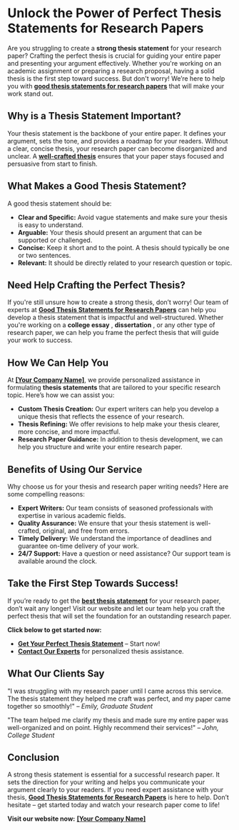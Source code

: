 # Unlock the Power of Perfect Thesis Statements for Research Papers

Are you struggling to create a **strong thesis statement** for your research paper? Crafting the perfect thesis is crucial for guiding your entire paper and presenting your argument effectively. Whether you're working on an academic assignment or preparing a research proposal, having a solid thesis is the first step toward success. But don't worry! We’re here to help you with [**good thesis statements for research papers**](https://tinyurl.com/topessay?keyword=good+thesis+statements+for+research+papers) that will make your work stand out.

## Why is a Thesis Statement Important?

Your thesis statement is the backbone of your entire paper. It defines your argument, sets the tone, and provides a roadmap for your readers. Without a clear, concise thesis, your research paper can become disorganized and unclear. A [**well-crafted thesis**](https://tinyurl.com/topessay?keyword=good+thesis+statements+for+research+papers) ensures that your paper stays focused and persuasive from start to finish.

## What Makes a Good Thesis Statement?

A good thesis statement should be:

- **Clear and Specific:** Avoid vague statements and make sure your thesis is easy to understand.
- **Arguable:** Your thesis should present an argument that can be supported or challenged.
- **Concise:** Keep it short and to the point. A thesis should typically be one or two sentences.
- **Relevant:** It should be directly related to your research question or topic.

## Need Help Crafting the Perfect Thesis?

If you're still unsure how to create a strong thesis, don’t worry! Our team of experts at [**Good Thesis Statements for Research Papers**](https://tinyurl.com/topessay?keyword=good+thesis+statements+for+research+papers) can help you develop a thesis statement that is impactful and well-structured. Whether you're working on a **college essay** , **dissertation** , or any other type of research paper, we can help you frame the perfect thesis that will guide your work to success.

## How We Can Help You

At [**[Your Company Name]**](https://tinyurl.com/topessay?keyword=good+thesis+statements+for+research+papers), we provide personalized assistance in formulating **thesis statements** that are tailored to your specific research topic. Here’s how we can assist you:

- **Custom Thesis Creation:** Our expert writers can help you develop a unique thesis that reflects the essence of your research.
- **Thesis Refining:** We offer revisions to help make your thesis clearer, more concise, and more impactful.
- **Research Paper Guidance:** In addition to thesis development, we can help you structure and write your entire research paper.

## Benefits of Using Our Service

Why choose us for your thesis and research paper writing needs? Here are some compelling reasons:

- **Expert Writers:** Our team consists of seasoned professionals with expertise in various academic fields.
- **Quality Assurance:** We ensure that your thesis statement is well-crafted, original, and free from errors.
- **Timely Delivery:** We understand the importance of deadlines and guarantee on-time delivery of your work.
- **24/7 Support:** Have a question or need assistance? Our support team is available around the clock.

## Take the First Step Towards Success!

If you’re ready to get the [**best thesis statement**](https://tinyurl.com/topessay?keyword=good+thesis+statements+for+research+papers) for your research paper, don’t wait any longer! Visit our website and let our team help you craft the perfect thesis that will set the foundation for an outstanding research paper.

**Click below to get started now:**

- [**Get Your Perfect Thesis Statement**](https://tinyurl.com/topessay?keyword=good+thesis+statements+for+research+papers) – Start now!
- [**Contact Our Experts**](https://tinyurl.com/topessay?keyword=good+thesis+statements+for+research+papers) for personalized thesis assistance.

## What Our Clients Say

"I was struggling with my research paper until I came across this service. The thesis statement they helped me craft was perfect, and my paper came together so smoothly!" – _Emily, Graduate Student_

"The team helped me clarify my thesis and made sure my entire paper was well-organized and on point. Highly recommend their services!" – _John, College Student_

## Conclusion

A strong thesis statement is essential for a successful research paper. It sets the direction for your writing and helps you communicate your argument clearly to your readers. If you need expert assistance with your thesis, [**Good Thesis Statements for Research Papers**](https://tinyurl.com/topessay?keyword=good+thesis+statements+for+research+papers) is here to help. Don’t hesitate – get started today and watch your research paper come to life!

**Visit our website now:** [**[Your Company Name]**](https://tinyurl.com/topessay?keyword=good+thesis+statements+for+research+papers)

